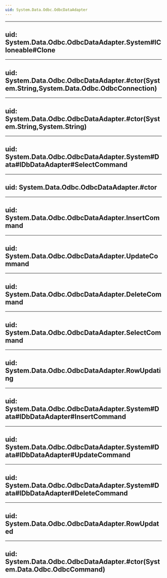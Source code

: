 ```yaml
---
uid: System.Data.Odbc.OdbcDataAdapter
---
```


---
uid: System.Data.Odbc.OdbcDataAdapter.System#ICloneable#Clone
---

---
uid: System.Data.Odbc.OdbcDataAdapter.#ctor(System.String,System.Data.Odbc.OdbcConnection)
---

---
uid: System.Data.Odbc.OdbcDataAdapter.#ctor(System.String,System.String)
---

---
uid: System.Data.Odbc.OdbcDataAdapter.System#Data#IDbDataAdapter#SelectCommand
---

---
uid: System.Data.Odbc.OdbcDataAdapter.#ctor
---

---
uid: System.Data.Odbc.OdbcDataAdapter.InsertCommand
---

---
uid: System.Data.Odbc.OdbcDataAdapter.UpdateCommand
---

---
uid: System.Data.Odbc.OdbcDataAdapter.DeleteCommand
---

---
uid: System.Data.Odbc.OdbcDataAdapter.SelectCommand
---

---
uid: System.Data.Odbc.OdbcDataAdapter.RowUpdating
---

---
uid: System.Data.Odbc.OdbcDataAdapter.System#Data#IDbDataAdapter#InsertCommand
---

---
uid: System.Data.Odbc.OdbcDataAdapter.System#Data#IDbDataAdapter#UpdateCommand
---

---
uid: System.Data.Odbc.OdbcDataAdapter.System#Data#IDbDataAdapter#DeleteCommand
---

---
uid: System.Data.Odbc.OdbcDataAdapter.RowUpdated
---

---
uid: System.Data.Odbc.OdbcDataAdapter.#ctor(System.Data.Odbc.OdbcCommand)
---
